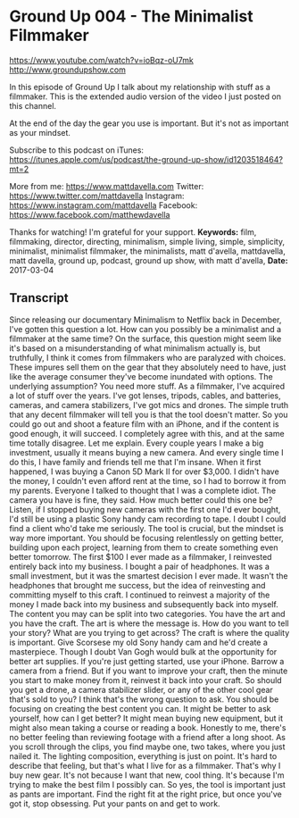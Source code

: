 # Ground Up 004 - The Minimalist Filmmaker
https://www.youtube.com/watch?v=ioBqz-oU7mk
http://www.groundupshow.com

In this episode of Ground Up I talk about my relationship with stuff as a filmmaker. This is the extended audio version of the video I just posted on this channel.

At the end of the day the gear you use is important. But it's not as important as your mindset.

Subscribe to this podcast on iTunes:  https://itunes.apple.com/us/podcast/the-ground-up-show/id1203518464?mt=2

More from me: https://www.mattdavella.com
Twitter: https://www.twitter.com/mattdavella
Instagram: https://www.instagram.com/mattdavella
Facebook: https://www.facebook.com/matthewdavella

Thanks for watching! I'm grateful for your support.
**Keywords:** film, filmmaking, director, directing, minimalism, simple living, simple, simplicity, minimalist, minimalist filmmaker, the minimalists, matt d'avella, mattdavella, matt davella, ground up, podcast, ground up show, with matt d'avella, 
**Date:** 2017-03-04

## Transcript
 Since releasing our documentary Minimalism to Netflix back in December, I've gotten this question a lot. How can you possibly be a minimalist and a filmmaker at the same time? On the surface, this question might seem like it's based on a misunderstanding of what minimalism actually is, but truthfully, I think it comes from filmmakers who are paralyzed with choices. These impures sell them on the gear that they absolutely need to have, just like the average consumer they've become inundated with options. The underlying assumption? You need more stuff. As a filmmaker, I've acquired a lot of stuff over the years. I've got lenses, tripods, cables, and batteries, cameras, and camera stabilizers, I've got mics and drones. The simple truth that any decent filmmaker will tell you is that the tool doesn't matter. So you could go out and shoot a feature film with an iPhone, and if the content is good enough, it will succeed. I completely agree with this, and at the same time totally disagree. Let me explain. Every couple years I make a big investment, usually it means buying a new camera. And every single time I do this, I have family and friends tell me that I'm insane. When it first happened, I was buying a Canon 5D Mark II for over $3,000. I didn't have the money, I couldn't even afford rent at the time, so I had to borrow it from my parents. Everyone I talked to thought that I was a complete idiot. The camera you have is fine, they said. How much better could this one be? Listen, if I stopped buying new cameras with the first one I'd ever bought, I'd still be using a plastic Sony handy cam recording to tape. I doubt I could find a client who'd take me seriously. The tool is crucial, but the mindset is way more important. You should be focusing relentlessly on getting better, building upon each project, learning from them to create something even better tomorrow. The first $100 I ever made as a filmmaker, I reinvested entirely back into my business. I bought a pair of headphones. It was a small investment, but it was the smartest decision I ever made. It wasn't the headphones that brought me success, but the idea of reinvesting and committing myself to this craft. I continued to reinvest a majority of the money I made back into my business and subsequently back into myself. The content you may can be split into two categories. You have the art and you have the craft. The art is where the message is. How do you want to tell your story? What are you trying to get across? The craft is where the quality is important. Give Scorsese my old Sony handy cam and he'd create a masterpiece. Though I doubt Van Gogh would bulk at the opportunity for better art supplies. If you're just getting started, use your iPhone. Barrow a camera from a friend. But if you want to improve your craft, then the minute you start to make money from it, reinvest it back into your craft. So should you get a drone, a camera stabilizer slider, or any of the other cool gear that's sold to you? I think that's the wrong question to ask. You should be focusing on creating the best content you can. It might be better to ask yourself, how can I get better? It might mean buying new equipment, but it might also mean taking a course or reading a book. Honestly to me, there's no better feeling than reviewing footage with a friend after a long shoot. As you scroll through the clips, you find maybe one, two takes, where you just nailed it. The lighting composition, everything is just on point. It's hard to describe that feeling, but that's what I live for as a filmmaker. That's why I buy new gear. It's not because I want that new, cool thing. It's because I'm trying to make the best film I possibly can. So yes, the tool is important just as pants are important. Find the right fit at the right price, but once you've got it, stop obsessing. Put your pants on and get to work.
